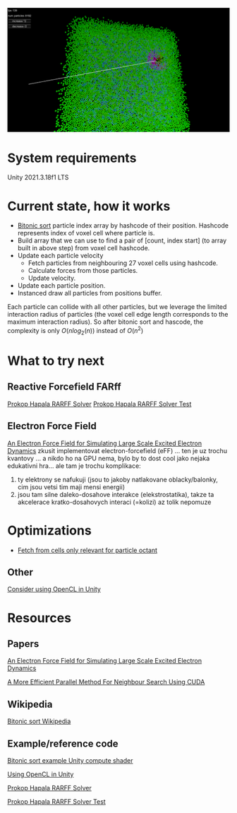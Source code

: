 
![](.images/Screenshot-2023-02-18.png)


# System requirements
Unity 2021.3.18f1 LTS

# Current state, how it works

-	[Bitonic sort][Bitonic sort Wikipedia] particle index array by hashcode of their position. Hashcode represents index of voxel cell where particle is. 
-	Build array that we can use to find a pair of [count, index start] (to array built in above step) from voxel cell hashcode.
-	Update each particle velocity
	-	Fetch particles from neighbouring 27 voxel cells using hashcode.
	-	Calculate forces from those particles.
	-	Update velocity.
-	Update each particle position.
-	Instanced draw all particles from positions buffer.

Each particle can collide with all other particles, but we leverage the limited interaction radius of particles (the voxel cell edge length corresponds to the maximum interaction radius). So after bitonic sort and hascode, the complexity is only $O(nlog_2(n))$ instead of $O(n^2)$

# What to try next
## Reactive Forcefield FARff
[Prokop Hapala RARFF Solver]
[Prokop Hapala RARFF Solver Test]
## Electron Force Field
[An Electron Force Field for Simulating Large Scale Excited Electron Dynamics]
zkusit implementovat electron-forcefield (eFF) ... ten je uz trochu kvantovy ... a nikdo ho na GPU nema, bylo by to dost cool jako nejaka edukativni hra... ale tam je trochu komplikace:
1) ty elektrony se nafukuji (jsou to jakoby natlakovane oblacky/balonky, cim jsou vetsi tim maji mensi energii)
2) jsou tam silne daleko-dosahove interakce (elekstrostatika), takze ta akcelerace kratko-dosahovych interaci (=kolizi) az tolik nepomuze

# Optimizations
- [Fetch from cells only relevant for particle octant][A More Efficient Parallel Method For Neighbour Search Using CUDA]
  
## Other
[Consider using OpenCL in Unity][Using OpenCL in Unity]


# Resources

## Papers
[An Electron Force Field for Simulating Large Scale Excited Electron Dynamics]

[An Electron Force Field for Simulating Large Scale Excited Electron Dynamics]:https://thesis.library.caltech.edu/1598/?fbclid=IwAR2ZoADYZzUbqnOLgEGWrlHrHGmFl805R1VBTvMnfogSYXCDGaHpTaE4fDY


[A More Efficient Parallel Method For Neighbour Search Using CUDA]

[A More Efficient Parallel Method For Neighbour Search Using CUDA]:http://diglib.eg.org/bitstream/handle/10.2312/vriphys20151339/101-109.pdf?fbclid=IwAR26EUM2MlLdBVF2R-NkF0bjqqJYFX8tfkGLBqNXHNTqLG3fWdj0-wn-FoU

[NVIDIA Particle Simulation using CUDA, 2010]: https://developer.download.nvidia.com/assets/cuda/files/particles.pdf
## Wikipedia

[Bitonic sort Wikipedia]

[Bitonic sort Wikipedia]:https://en.wikipedia.org/wiki/Bitonic_sorter

## Example/reference code

[Bitonic sort example Unity compute shader]

[Bitonic sort example Unity compute shader]:https://github.com/hiroakioishi/UnityGPUBitonicSort/blob/master/GPUBitonicSort/Assets/BitonicSortCS/BitonicSort.compute

[Using OpenCL in Unity]

[Using OpenCL in Unity]:https://forum.unity.com/threads/opencl-from-unity.720719/

[Prokop Hapala RARFF Solver]

[Prokop Hapala RARFF Solver]:https://github.com/ProkopHapala/SimpleSimulationEngine/blob/master/cpp/common/molecular/RARFF_SR.h

[Prokop Hapala RARFF Solver Test]

[Prokop Hapala RARFF Solver Test]:https://github.com/ProkopHapala/SimpleSimulationEngine/blob/master/cpp/sketches_SDL/Molecular/test_RARFF_SR.cpp